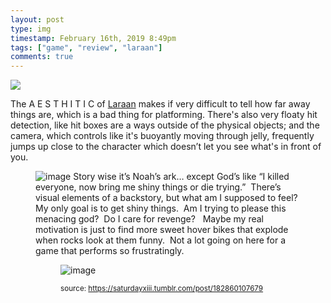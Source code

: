 ```yaml
---
layout: post
type: img
timestamp: February 16th, 2019 8:49pm
tags: ["game", "review", "laraan"]
comments: true
---
```

<img src="https://saturdayxiii.github.io/media/182860107679.jpg"/>

The A E S T H I T I C of <a href="https://store.steampowered.com/app/493710/Laraan/" target="_blank">Laraan</a> makes if very difficult to tell how far away things are, which is a bad thing for platforming. There's also very floaty hit detection, like hit boxes are a ways outside of the physical objects; and the camera, which controls like it's buoyantly moving through jelly, frequently jumps up close to the character which doesn’t let you see what's in front of you. 
<figure data-orig-width="500" data-orig-height="339" class="tmblr-full"><img src="https://64.media.tumblr.com/44f5fac3b2993827cf28ae41667330fc/tumblr_inline_pn1yntEaV31rnrp45_540.gif" alt="image" data-orig-width="500" data-orig-height="339"/>
Story wise it’s Noah’s ark&hellip; except God’s like “I killed everyone, now bring me shiny things or die trying.”  There’s visual elements of a backstory, but what am I supposed to feel?  My only goal is to get shiny things.  Am I trying to please this menacing god?
  Do I care for revenge?
  Maybe my real motivation is just to find more sweet hover bikes that explode when rocks look at them funny.  Not a lot going on here for a game that performs so frustratingly.
<br/>
<figure data-orig-width="500" data-orig-height="400" class="tmblr-full"><img src="https://64.media.tumblr.com/38dff7f0616f3a96cceea172a6c5afe5/tumblr_inline_pn1yutYMAs1rnrp45_540.gif" alt="image" data-orig-width="500" data-orig-height="400"/> 
  
<small>source: https://saturdayxiii.tumblr.com/post/182860107679</small>